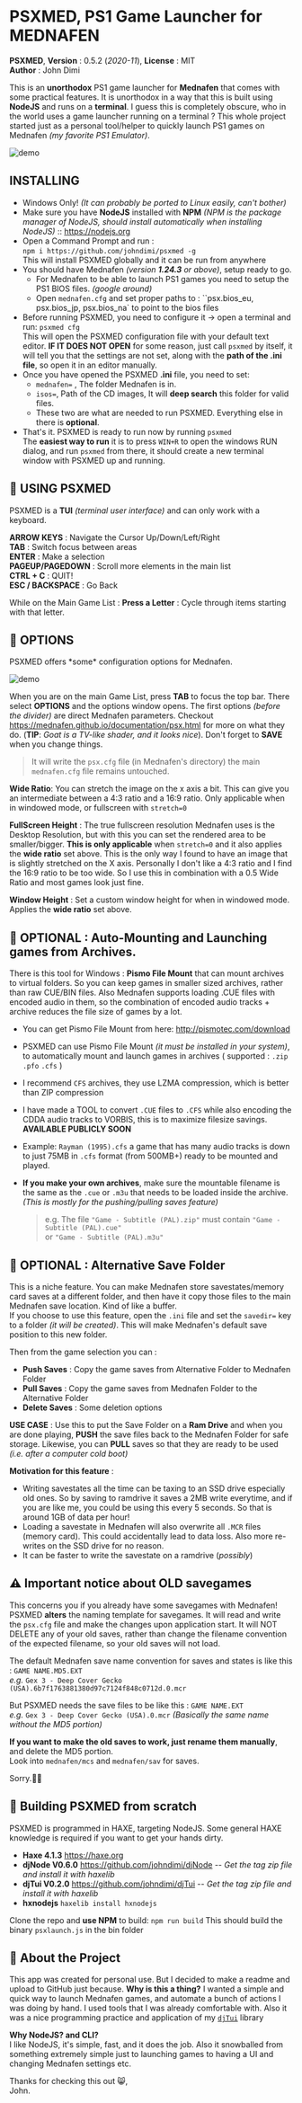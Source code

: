 # PSXMED, PS1 Game Launcher for MEDNAFEN

**PSXMED**, **Version** : 0.5.2 (*2020-11*), **License** : MIT   
**Author** : John Dimi 

This is an **unorthodox** PS1 game launcher for **Mednafen** that comes with some practical features. It is unorthodox in a way that this is built using **NodeJS** and runs on a **terminal**. I guess this is completely obscure, who in the world uses a game launcher running on a terminal ? This whole project started just as a personal tool/helper to quickly launch PS1 games on Mednafen *(my favorite PS1 Emulator)*. 

![demo](media/demo3.gif)

## INSTALLING

- Windows Only! *(It can probably be ported to Linux easily, can't bother)*
- Make sure you have **NodeJS** installed with **NPM** *(NPM is the package manager of NodeJS, should install automatically when installing NodeJS)* :: https://nodejs.org
- Open a Command Prompt and run :  
  `npm i https://github.com/johndimi/psxmed -g`   
  This will install PSXMED globally and it can be run from anywhere
- You should have Mednafen *(version **1.24.3** or above)*, setup ready to go.
  - For Mednafen to be able to launch PS1 games you need to setup the PS1 BIOS files. *(google around)*
  - Open `mednafen.cfg` and set proper paths to : ``psx.bios_eu, psx.bios_jp, psx.bios_na` to point to the bios files
- Before running PSXMED, you need to configure it -> open a terminal and run: `psxmed cfg`  
  This will open the PSXMED configuration file with your default text editor.  **IF IT DOES NOT OPEN** for some reason, just call `psxmed` by itself, it will tell you that the settings are not set, along with the **path of the .ini file**, so open it in an editor manually.
- Once you have opened the PSXMED **.ini** file, you need to set:
  - `mednafen=` , The folder Mednafen is in.
  - `isos=`, Path of the CD images, It will **deep search** this folder for valid files.
  - These two are what are needed to run PSXMED. Everything else in there is **optional**.
- That's it. PSXMED is ready to run now by running `psxmed`  
  The **easiest way to run** it is to press `WIN+R` to open the windows RUN dialog, and run `psxmed` from there, it should create a new terminal window with PSXMED up and running.

## :tomato: USING PSXMED

PSXMED is a **TUI** *(terminal user interface)* and can only work with a keyboard.

**ARROW KEYS** : Navigate the Cursor Up/Down/Left/Right  
**TAB** : Switch focus between areas  
**ENTER** : Make a selection   
**PAGEUP/PAGEDOWN** : Scroll more elements in the main list  
**CTRL + C** : QUIT!  
**ESC / BACKSPACE** : Go Back   

While on the Main Game List : **Press a Letter** : Cycle through items starting with that letter.

## :lemon: OPTIONS

PSXMED offers \*some\* configuration options for Mednafen. 

![demo](media/options.png)

When you are on the main Game List, press **TAB** to focus the top bar. There select **OPTIONS** and the options window opens. The first options *(before the divider)* are direct Mednafen parameters. Checkout https://mednafen.github.io/documentation/psx.html for more on what they do. (**TIP**: *Goat is a TV-like shader, and it looks nice*). Don't forget to **SAVE** when you change things. 

> It will write the `psx.cfg` file (in Mednafen's directory)  the main `mednafen.cfg` file remains untouched.

**Wide Ratio**: You can stretch the image on the x axis a bit. This can give you an intermediate between a 4:3 ratio and a 16:9 ratio. Only applicable when in windowed mode, or fullscreen with `stretch=0`  

**FullScreen Height** : The true fullscreen resolution Mednafen uses is the Desktop Resolution, but with this you can set the rendered area to be smaller/bigger. **This is only applicable** when `stretch=0` and it also applies the **wide ratio** set above. This is the only way I found to have an image that is slightly stretched on the X axis. Personally I don't like a 4:3 ratio and I find the 16:9 ratio to be too wide. So I use this in combination with a 0.5 Wide Ratio and most games look just fine.  

**Window Height** : Set a custom window height for when in windowed mode. Applies the **wide ratio** set above.

## :blue_book: OPTIONAL : Auto-Mounting and Launching games from Archives.

There is this tool for Windows : **Pismo File Mount** that can mount archives to virtual folders. So you can keep games in smaller sized archives, rather than raw CUE/BIN files. Also Mednafen supports loading .CUE files with encoded audio in them, so the combination of encoded audio tracks + archive reduces the file size of games by a lot.

- You can get Pismo File Mount from here: http://pismotec.com/download

- PSXMED can use Pismo File Mount *(it must be installed in your system)*, to automatically mount and launch games in archives ( supported : `.zip` `.pfo` `.cfs` )

- I recommend `CFS` archives, they use LZMA compression, which is better than ZIP compression

- I have made a TOOL to convert `.CUE` files to `.CFS` while also encoding the CDDA audio tracks to VORBIS, this is to maximize filesize savings. **AVAILABLE PUBLICLY SOON**

- Example: `Rayman (1995).cfs` a game that has many audio tracks is down to just 75MB in `.cfs` format (from 500MB+) ready to be mounted and played. 

- **If you make your own archives**, make sure the mountable filename is the same as the `.cue` or `.m3u` that needs to be loaded inside the archive. *(This is mostly for the pushing/pulling saves feature)*
  
  > e.g. The file `"Game - Subtitle (PAL).zip"` must contain `"Game - Subtitle (PAL).cue"`  
  > or `"Game - Subtitle (PAL).m3u"` 

## :green_book: OPTIONAL : Alternative Save Folder

This is a niche feature. You can make Mednafen store savestates/memory card saves at a different folder, and then have it copy those files to the main Mednafen save location. Kind of like a buffer.  
If you choose to use this feature, open the `.ini` file and set the `savedir=` key to a folder *(it will be created)*. This will make Mednafen's default save position to this new folder.  

Then from the game selection you can :  

* **Push Saves** : Copy the game saves from Alternative Folder to Mednafen Folder
* **Pull Saves** : Copy the game saves from Mednafen Folder to the Alternative Folder
* **Delete Saves** : Some deletion options

**USE CASE** :  Use this to put the Save Folder on a **Ram Drive** and when you are done playing, **PUSH** the save files back to the Mednafen Folder for safe storage. Likewise, you can **PULL** saves so that they are ready to be used *(i.e. after a computer cold boot)*

**Motivation for this feature** : 

* Writing savestates all the time can be taxing to an SSD drive especially old ones. So by saving to ramdrive it saves a 2MB write everytime, and if you are like me, you could be using this every 5 seconds. So that is around 1GB of data per hour!
* Loading a savestate in Mednafen will also overwrite all `.MCR` files (memory card). This could accidentally lead to data loss. Also more re-writes on the SSD drive for no reason.
* It can be faster to write the savestate on a ramdrive (*possibly*)

## :warning: ​Important notice about OLD savegames 

This concerns you if you already have some savegames with Mednafen!  
PSXMED **alters** the naming template for savegames. It will read and write the `psx.cfg` file and make the changes upon application start. It will NOT DELETE any of your old saves, rather than change the filename convention of the expected filename, so your old saves will not load.

The default Mednafen save name convention for saves and states is like this : `GAME NAME.MD5.EXT`  
 *e.g.*  `Gex 3 - Deep Cover Gecko (USA).6b7f1763881380d97c7124f848c0712d.0.mcr`

But PSXMED needs the save files to be like this : `GAME NAME.EXT`   
*e.g.*  `Gex 3 - Deep Cover Gecko (USA).0.mcr`  *(Basically the same name without the MD5 portion)* 

**If you want to make the old saves to work, just rename them manually**, and delete the MD5 portion.  
Look into `mednafen/mcs` and `mednafen/sav` for saves. 

Sorry.:man_shrugging:

## :wrench: ​Building PSXMED from scratch

PSXMED is programmed in HAXE, targeting NodeJS. Some general HAXE knowledge is required if you want to get your hands dirty.

- **Haxe 4.1.3** https://haxe.org
- **djNode V0.6.0** https://github.com/johndimi/djNode -- *Get the tag zip file and install it with haxelib*
- **djTui V0.2.0** https://github.com/johndimi/djTui -- *Get the tag zip file and install it with haxelib*
- **hxnodejs** `haxelib install hxnodejs`

Clone the repo and **use NPM** to build: `npm run build`   This should build the binary `psxlaunch.js` in the bin folder

## :gem: About the Project

This app was created for personal use. But I decided to make a readme and upload to GitHub just because. **Why is this a thing?** I wanted a simple and quick way to launch Mednafen games, and automate a bunch of actions I was doing by hand. I used tools that I was already comfortable with. Also it was a nice programming practice and application of my [`djTui`](https://github.com/johndimi/djTui) library  

**Why NodeJS? and CLI?**  
I like NodeJS, it's simple, fast, and it does the job. Also it snowballed from something extremely simple just to launching games to having a UI and changing Mednafen settings etc.

Thanks for checking this out :smile_cat:,  
John.

